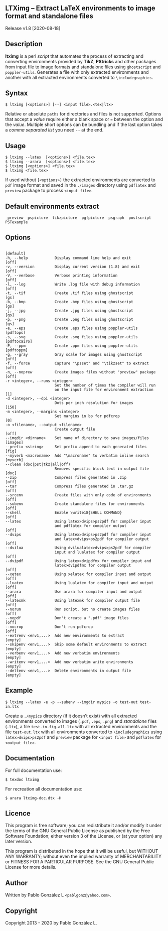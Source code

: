 ## LTXimg &ndash; Extract LaTeX environments to image format and standalone files

Release v1.8 \[2020-08-18\]

## Description

**ltximg** is a perl *script* that automates the process of extracting and converting
environments provided by **TikZ**, **PStricks** and other packages from input file
to image formats and standalone files using `ghostscript` and `poppler-utils`. Generates a
file with only extracted environments and another with all extracted environments converted to `\includegraphics`.

## Syntax

```
$ ltximg [<options>] [--] <input file>.<tex|ltx>
```

Relative or absolute `paths` for directories and files is not supported. Options that accept a _value_ require either a blank
space or `=` between the option and the _value_. Multiple short options can be bundling and if the last option takes a _comma
separated list_ you need `--` at the end.

## Usage

```
$ ltximg --latex  [<options>] <file.tex>
$ ltximg --arara  [<options>] <file.tex>
$ ltximg [<options>] <file.tex>
$ ltximg <file.tex>
```

If used without `[<options>]` the extracted environments are converted to `pdf` image format
and saved in the `./images` directory using `pdflatex` and `preview` package to process `<input file>`.

## Default environments extract

```
 preview  pspicture  tikzpicture  pgfpicture  psgraph  postscript  PSTexample
```

## Options

```
                                                                    [default]
-h, --help            Display command line help and exit            [off]
-v, --version         Display current version (1.8) and exit        [off]
-V, --verbose         Verbose printing information                  [off]
-l, --log             Write .log file with debug information        [off]
-t, --tif             Create .tif files using ghostscript           [gs]
-b, --bmp             Create .bmp files using ghostscript           [gs]
-j, --jpg             Create .jpg files using ghostscript           [gs]
-p, --png             Create .png files using ghostscript           [gs]
-e, --eps             Create .eps files using poppler-utils         [pdftops]
-s, --svg             Create .svg files using poppler-utils         [pdftocairo]
-P, --ppm             Create .ppm files using poppler-utils         [pdftoppm]
-g, --gray            Gray scale for images using ghostscript       [off]
-f, --force           Capture "\psset" and "\tikzset" to extract    [off]
-n, --noprew          Create images files without "preview" package [off]
-r <integer>, --runs <integer>
                      Set the number of times the compiler will run
                      on the input file for environment extraction  [1]
-d <integer>, --dpi <integer>
                      Dots per inch resolution for images           [150]
-m <integer>, --margins <integer>
                      Set margins in bp for pdfcrop                 [0]
-o <filename>, --output <filename>
                      Create output file                            [off]
--imgdir <dirname>    Set name of directory to save images/files    [images]
--prefix <string>     Set prefix append to each generated files     [fig]
--myverb <macroname>  Add "\macroname" to verbatim inline search    [myverb]
--clean (doc|pst|tkz|all|off)
                      Removes specific block text in output file    [doc]
--zip                 Compress files generated in .zip              [off]
--tar                 Compress files generated in .tar.gz           [off]
--srcenv              Create files with only code of environments   [off]
--subenv              Create standalone files for environments      [off]
--shell               Enable \write18{SHELL COMMAND}                [off]
--latex               Using latex>dvips>ps2pdf for compiler input
                      and pdflatex for compiler output              [off]
--dvips               Using latex>dvips>ps2pdf for compiler input
                      and latex>dvips>ps2pdf for compiler output    [off]
--dvilua              Using dvilualatex>dvips>ps2pdf for compiler
                      input and lualatex for compiler output        [off]
--dvipdf              Using latex>dvipdfmx for compiler input and
                      latex>dvipdfmx for compiler output            [off]
--xetex               Using xelatex for compiler input and output   [off]
--luatex              Using lualatex for compiler input and output  [off]
--arara               Use arara for compiler input and output       [off]
--latexmk             Using latexmk for compiler output file        [off]
--norun               Run script, but no create images files        [off]
--nopdf               Don't create a ".pdf" image files             [off]
--nocrop              Don't run pdfcrop                             [off]
--extrenv <env1,...>  Add new environments to extract               [empty]
--skipenv <env1,...>  Skip some default environments to extract     [empty]
--verbenv <env1,...>  Add new verbatim environments                 [empty]
--writenv <env1,...>  Add new verbatim write environments           [empty]
--deltenv <env1,...>  Delete environments in output file            [empty]
```

## Example

```
$ ltximg --latex -e -p --subenv --imgdir mypics -o test-out test-in.ltx
```

Create a `./mypics` directory (if it doesn’t exist) with all extracted environments
converted to images (`.pdf`, `.eps`, `.png`) and _standalone_ files (`.ltx`), a file `test-in-fig-all.ltx`
with all extracted environments and the file `test-out.ltx` with all environments converted to `\includegraphics`
using `latex>dvips>ps2pdf` and `preview` package for `<input file>` and `pdflatex` for `<output file>`.

## Documentation

For full documentation use:

```
$ texdoc ltximg
```

For recreation all documentation use:

```
$ arara ltximg-doc.dtx -H
```

## Licence

This program is free software; you can redistribute it and/or modify it under the terms of the GNU
General Public License as published by the Free Software Foundation; either version 3 of the License,
or (at your option) any later version.

This program is distributed in the hope that it will be useful, but WITHOUT ANY WARRANTY; without even
the implied warranty of MERCHANTABILITY or FITNESS FOR A PARTICULAR PURPOSE. See the GNU General Public
License for more details.

## Author

Written by Pablo González L `<pablgonz@yahoo.com>`.

## Copyright

Copyright 2013 - 2020 by Pablo González L.
